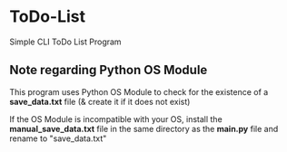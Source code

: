 # ToDo-List
Simple CLI ToDo List Program  

## Note regarding Python OS Module
This program uses Python OS Module to check for the existence of a **save_data.txt** file (& create it if it does not exist)  

If the OS Module is incompatible with your OS, install the **manual_save_data.txt** file in the same directory as the **main.py** file and rename to "save_data.txt"  

